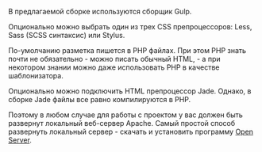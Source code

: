 В предлагаемой сборке используются сборщик Gulp.

Опционально можно выбрать один из трех CSS препроцессоров: Less, Sass (SCSS синтаксис) или Stylus.

По-умолчанию разметка пишется в PHP файлах. При этом PHP знать почти не обязательно - можно писать обычный HTML, - а при некотором знании можно даже использовать PHP в качестве шаблонизатора.

Опционально можно подключить HTML препроцессор Jade. Однако, в сборке Jade файлы все равно компилируются в PHP.

Поэтому в любом случае для работы с проектом у вас должен быть развернут локальный веб-сервер Apache. Самый простой способ развернуть локальный сервер - скачать и установить программу [Open Server](https://ospanel.io/).